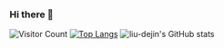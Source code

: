 ### Hi there 👋

<!--
**liu-dejin/liu-dejin** is a ✨ _special_ ✨ repository because its `README.md` (this file) appears on your GitHub profile.

Here are some ideas to get you started:

- 🔭 I’m currently working on ...
- 🌱 I’m currently learning ...
- 👯 I’m looking to collaborate on ...
- 🤔 I’m looking for help with ...
- 💬 Ask me about ...
- 📫 How to reach me: ...
- 😄 Pronouns: ...
- ⚡ Fun fact: ...
-->

![Visitor Count](https://profile-counter.glitch.me/liu-dejin/count.svg)
[![Top Langs](https://github-readme-stats.vercel.app/api/top-langs/?username=liudejin)](https://github.com/liu-dejin/github-readme-stats)
![liu-dejin's GitHub stats](https://github-readme-stats.vercel.app/api?username=liu-dejin&show_icons=true&theme=tokyonight)
